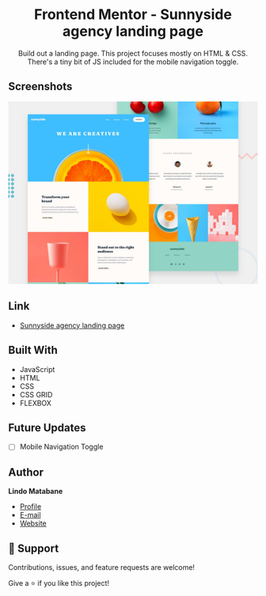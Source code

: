<h1 align="center">Frontend Mentor - Sunnyside agency landing page</h1>

<p align="center">
  Build out a landing page. This project focuses mostly on HTML & CSS. There's a tiny bit of JS included for the mobile navigation toggle.
</p>

## Screenshots

![Design preview for the Sunnyside agency landing page coding challenge](./design/desktop-preview.jpg)

## Link

- [Sunnyside agency landing page](https://lindo-code.github.io/sunnyside-agency-landing-page-main/ "View Website")

## Built With

- JavaScript
- HTML
- CSS
- CSS GRID
- FLEXBOX

## Future Updates

- [ ] Mobile Navigation Toggle

## Author

**Lindo Matabane**

- [Profile](https://github.com/Lindo-code "Lindo Matabane")
- [E-mail](mailto:sdrowvieli1@gmail.com?subject=Hi "Hi!")
- [Website](https://lindo-code.github.io/sunnyside-agency-landing-page-main/ "Welcome")

## 🤝 Support

Contributions, issues, and feature requests are welcome!

Give a ⭐️ if you like this project!